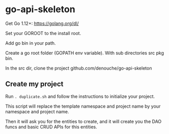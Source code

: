 # go-api-skeleton

Get Go 1.12+: https://golang.org/dl/

Set your GOROOT to the install root.

Add go bin in your path.

Create a go root folder (GOPATH env variable). With sub directories src pkg bin.

In the src dir, clone the project github.com/denouche/go-api-skeleton

## Create my project

Run `. duplicate.sh` and follow the instructions to initialize your project.

This script will replace the template namespace and project name by your namespace and project name.

Then it will ask you for the entities to create, and it will create you the DAO funcs and basic CRUD APIs for this entities.

